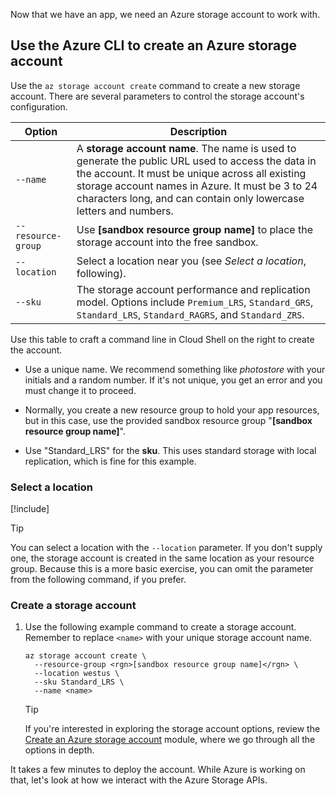 Now that we have an app, we need an Azure storage account to work with.

## Use the Azure CLI to create an Azure storage account

Use the `az storage account create` command to create a new storage account. There are several parameters to control the storage account's configuration.

 | Option | Description |
 |--------|-------------|
 | `--name` | A **storage account name**. The name is used to generate the public URL used to access the data in the account. It must be unique across all existing storage account names in Azure. It must be 3 to 24 characters long, and can contain only lowercase letters and numbers. |
 | `--resource-group` | Use **<rgn>[sandbox resource group name]</rgn>** to place the storage account into the free sandbox. |
 | `--location` | Select a location near you (see *Select a location*, following). |
 | `--sku` | The storage account performance and replication model. Options include `Premium_LRS`, `Standard_GRS`, `Standard_LRS`, `Standard_RAGRS`, and `Standard_ZRS`. |

Use this table to craft a command line in Cloud Shell on the right to create the account.

- Use a unique name. We recommend something like *photostore* with your initials and a random number. If it's not unique, you get an error and you must change it to proceed.

- Normally, you create a new resource group to hold your app resources, but in this case, use the provided sandbox resource group "**<rgn>[sandbox resource group name]</rgn>**".

- Use "Standard_LRS" for the **sku**. This uses standard storage with local replication, which is fine for this example.

### Select a location

<!-- Resource selection -->
[!include[](../../../includes/azure-sandbox-regions-first-mention-note.md)]

> [!TIP]
> You can select a location with the `--location` parameter. If you don't supply one, the storage account is created in the same location as your resource group. Because this is a more basic exercise, you can omit the parameter from the following command, if you prefer.

### Create a storage account

1. Use the following example command to create a storage account. Remember to replace `<name>` with your unique storage account name.

    ```azurecli
    az storage account create \
      --resource-group <rgn>[sandbox resource group name]</rgn> \
      --location westus \
      --sku Standard_LRS \
      --name <name>
    ```

    > [!TIP]
    > If you're interested in exploring the storage account options, review the [Create an Azure storage account](/training/modules/create-azure-storage-account?azure-portal=true) module, where we go through all the options in depth.

It takes a few minutes to deploy the account. While Azure is working on that, let's look at how we interact with the Azure Storage APIs.
